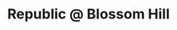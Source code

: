 ---
title: Republic @ Blossom Hill
address: 605 Blossom Hill Rd, Los Gatos, CA 95032
developer: Republic Urban
municipality: San Jose
units: 239
phase: Approved
permits:
    PRE23-00139:
        status: Approved
        initial_date: 2020-04-15
        final_date: 2022-08-09
        apn: [46422032]
        address: 605 Blossom Hill Rd, Los Gatos, CA 95032
        description: "Special Use Permit to allow the development of a Signature Project per Policy IP-5.10 of the San Jose General Plan, including the demolition of existing surface parking, the removal of 55 ordinance-size trees and 14 non-ordinance trees, and the construction of one six-story mixed use building with 13,590 square feet of commercial space and 239 market-rate multi-family residential units and one five-story multifamily residential building with 89 affordable housing units, with trail improvements to Canoas Creek Additional policy review for Riparian Corridor and extended construction hours This project is proposing 19% VLI units and qualifies for three incentives. They are requesting the following three incentives: 1. Reduction in private open space 2. Reduction in the commercial square footage 3. Allow for more affordable material alternatives such as stucco and cast trim pieces (Signature project requirement for high-quality materials)"
        names: Melissa Durkin w/ Green Republic Blossom Hill LLC;
    TE20-012:
        status: Under Review
        initial_date: 2025-01-10
        final_date: None
        apn: [46422032]
        address: 605 Blossom Hill Rd, Los Gatos, CA 95032
        description: Tentative map extension for previously approved Tentative Map (T20-012)
        names: Melissa Durkin w/ Green Republic Blossom Hill LLC;
geometry: [37.2362969698553, -121.96743149039506]
published: True
---